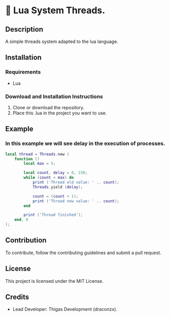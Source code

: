 # 🚩 Lua System Threads.

## Description
A simple threads system adapted to the lua language.

## Installation
### Requirements
- Lua
### Download and Installation Instructions
1. Clone or download the repository.
2. Place this .lua in the project you want to use.

## Example
### In this example we will see delay in the execution of processes.
```lua
local thread = Threads.new (
    function ()
        local max = 5;

        local count, delay = 0, 150;
        while (count < max) do
            print ('Thread old value: ' .. count);
            Threads.yield (delay);

            count = (count + 1);
            print ('Thread new value: ' .. count);
        end

        print ('Thread finished');
    end, 0
);
```

## Contribution
To contribute, follow the contributing guidelines and submit a pull request.

## License
This project is licensed under the MIT License.

## Credits
- Lead Developer: Thigas Development (draconzx).
